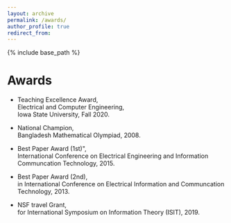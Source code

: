 ```yaml
---
layout: archive
permalink: /awards/
author_profile: true
redirect_from:
---
```


{% include base_path %}

Awards
======
* Teaching Excellence Award, <br/> Electrical and Computer Engineering, <br/> Iowa State University, Fall 2020.

* National Champion, <br/> Bangladesh Mathematical Olympiad, 2008.

* Best Paper Award (1st)", <br/> International Conference on Electrical Engineering and Information Communcation Technology, 2015.

* Best Paper Award (2nd), <br/> in International Conference on Electrical Information and Communcation Technology, 2013.

* NSF travel Grant,  <br/> for International Symposium on Information Theory (ISIT), 2019.
